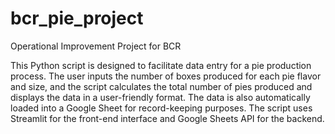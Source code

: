 # bcr_pie_project
Operational Improvement Project for BCR

This Python script is designed to facilitate data entry for a pie production process. The user inputs the number of boxes produced for each pie flavor and size, and the script calculates the total number of pies produced and displays the data in a user-friendly format. The data is also automatically loaded into a Google Sheet for record-keeping purposes. The script uses Streamlit for the front-end interface and Google Sheets API for the backend.
